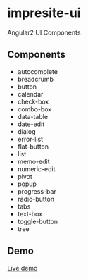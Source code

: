 # impresite-ui
Angular2 UI Components

## Components
* autocomplete
* breadcrumb
* button
* calendar
* check-box
* combo-box
* data-table
* date-edit
* dialog
* error-list
* flat-button
* list
* memo-edit
* numeric-edit
* pivot
* popup
* progress-bar
* radio-button
* tabs
* text-box
* toggle-button
* tree

## Demo
[Live demo](http://ui.impresite.ru)